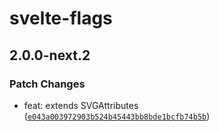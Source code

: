 # svelte-flags

## 2.0.0-next.2

### Patch Changes

- feat: extends SVGAttributes<SVGElement> ([`e043a003972903b524b45443bb8bde1bcfb74b5b`](https://github.com/shinokada/svelte-flags/commit/e043a003972903b524b45443bb8bde1bcfb74b5b))
